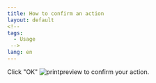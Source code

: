 ```yaml
---
title: How to confirm an action
layout: default
<!--
tags:
  - Usage
 -->
lang: en
---
```


Click "OK"  ![printpreview](../images/icons/Ok24.png) to confirm your action.
